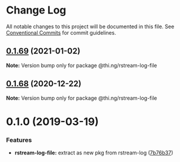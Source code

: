 # Change Log

All notable changes to this project will be documented in this file.
See [Conventional Commits](https://conventionalcommits.org) for commit guidelines.

## [0.1.69](https://github.com/thi-ng/umbrella/compare/@thi.ng/rstream-log-file@0.1.68...@thi.ng/rstream-log-file@0.1.69) (2021-01-02)

**Note:** Version bump only for package @thi.ng/rstream-log-file





## [0.1.68](https://github.com/thi-ng/umbrella/compare/@thi.ng/rstream-log-file@0.1.67...@thi.ng/rstream-log-file@0.1.68) (2020-12-22)

**Note:** Version bump only for package @thi.ng/rstream-log-file





# 0.1.0 (2019-03-19)

### Features

* **rstream-log-file:** extract as new pkg from rstream-log ([7b76b37](https://github.com/thi-ng/umbrella/commit/7b76b37))
